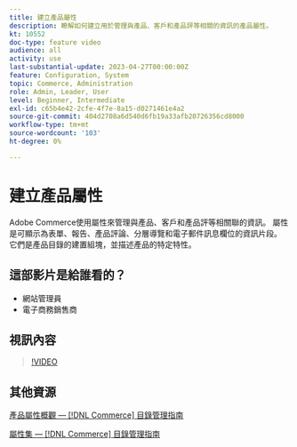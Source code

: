 ```yaml
---
title: 建立產品屬性
description: 瞭解如何建立用於管理與產品、客戶和產品評等相關的資訊的產品屬性。
kt: 10552
doc-type: feature video
audience: all
activity: use
last-substantial-update: 2023-04-27T00:00:00Z
feature: Configuration, System
topic: Commerce, Administration
role: Admin, Leader, User
level: Beginner, Intermediate
exl-id: c65b4e42-2cfe-4f7e-8a15-d0271461e4a2
source-git-commit: 404d2708a6d540d6fb19a33afb20726356cd8000
workflow-type: tm+mt
source-wordcount: '103'
ht-degree: 0%

---
```


# 建立產品屬性

Adobe Commerce使用屬性來管理與產品、客戶和產品評等相關聯的資訊。 屬性是可顯示為表單、報告、產品評論、分層導覽和電子郵件訊息欄位的資訊片段。 它們是產品目錄的建置組塊，並描述產品的特定特性。

## 這部影片是給誰看的？

- 網站管理員
- 電子商務銷售商

## 視訊內容

>[!VIDEO](https://video.tv.adobe.com/v/343749?quality=12&learn=on)

## 其他資源

[產品屬性概觀 —  [!DNL Commerce] 目錄管理指南](https://experienceleague.adobe.com/docs/commerce-admin/catalog/product-attributes/product-attributes.html?lang=zh-Hant)

[屬性集 —  [!DNL Commerce] 目錄管理指南](https://experienceleague.adobe.com/docs/commerce-admin/catalog/product-attributes/create/attribute-sets.html?lang=zh-Hant)
